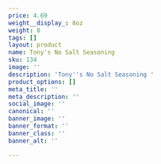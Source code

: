 ```yaml
---
price: 4.69
weight__display_: 8oz
weight: 8
tags: []
layout: product
name: Tony's No Salt Seasoning
sku: 134
image: ''
description: 'Tony''s No Salt Seasoning '
product_options: []
meta_title: ''
meta_description: ''
social_image: ''
canonical: ''
banner_image: ''
banner_format: ''
banner_class: ''
banner_alt: ''

---
```

